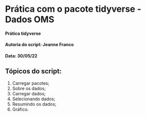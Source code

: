 # Prática com o pacote tidyverse - Dados OMS

#### Prática tidyverse
#### Autoria do script: Jeanne Franco
#### Data: 30/05/22

## Tópicos do script:

1. Carregar pacotes;
2. Sobre os dados;
3. Carregar dados;
4. Selecionando dados;
5. Resumindo os dados;
6. Gráfico.
